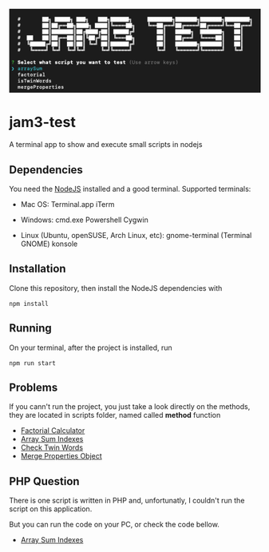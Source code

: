![Jam3 Test Terminal](https://github.com/OnionHead/jam3-test/blob/main/assets/git-banner.png?raw=true "Jam3 Test Terminal")

# jam3-test
A terminal app to show and execute small scripts in nodejs

## Dependencies
You need the [NodeJS](https://nodejs.org/en/) installed and a good terminal.
Supported terminals:

* Mac OS:
Terminal.app
iTerm

* Windows:
cmd.exe
Powershell
Cygwin

* Linux (Ubuntu, openSUSE, Arch Linux, etc):
gnome-terminal (Terminal GNOME)
konsole

## Installation
Clone this repository, then install the NodeJS dependencies with
```
npm install
```

## Running
On your terminal, after the project is installed, run
```
npm run start
```

## Problems
If you cann't run the project, you just take a look directly on the methods, 
they are located in scripts folder, named called **method** function
* [Factorial Calculator](https://github.com/OnionHead/jam3-test/blob/main/scripts/factorial.js)
* [Array Sum Indexes](https://github.com/OnionHead/jam3-test/blob/main/scripts/arraySum.js)
* [Check Twin Words](https://github.com/OnionHead/jam3-test/blob/main/scripts/isTwinWords.js)
* [Merge Properties Object](https://github.com/OnionHead/jam3-test/blob/main/scripts/mergeProperties.js)

## PHP Question
There is one script is written in PHP and, unfortunatly, I couldn't run the script on this application.

But you can run the code on your PC, or check the code bellow.
* [Array Sum Indexes](https://github.com/OnionHead/jam3-test/blob/main/scripts/arraySum.php)